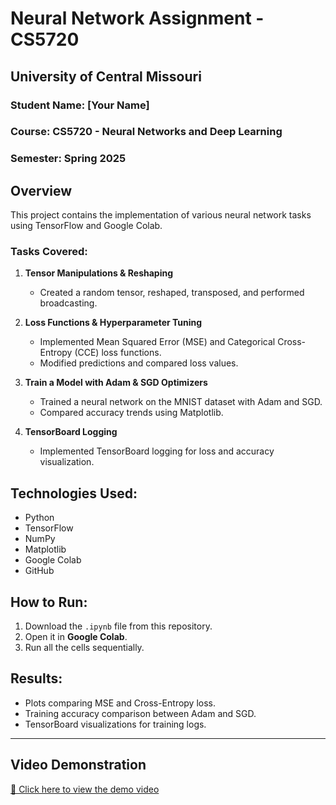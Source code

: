 # Neural Network Assignment - CS5720
## University of Central Missouri
### Student Name: [Your Name]
### Course: CS5720 - Neural Networks and Deep Learning
### Semester: Spring 2025

##  Overview
This project contains the implementation of various neural network tasks using TensorFlow and Google Colab.

###  Tasks Covered:
1. **Tensor Manipulations & Reshaping**
   - Created a random tensor, reshaped, transposed, and performed broadcasting.

2. **Loss Functions & Hyperparameter Tuning**
   - Implemented Mean Squared Error (MSE) and Categorical Cross-Entropy (CCE) loss functions.
   - Modified predictions and compared loss values.

3. **Train a Model with Adam & SGD Optimizers**
   - Trained a neural network on the MNIST dataset with Adam and SGD.
   - Compared accuracy trends using Matplotlib.

4. **TensorBoard Logging**
   - Implemented TensorBoard logging for loss and accuracy visualization.

## Technologies Used:
- Python
- TensorFlow
- NumPy
- Matplotlib
- Google Colab
- GitHub

## How to Run:
1. Download the `.ipynb` file from this repository.
2. Open it in **Google Colab**.
3. Run all the cells sequentially.

##  Results:
- Plots comparing MSE and Cross-Entropy loss.
- Training accuracy comparison between Adam and SGD.
- TensorBoard visualizations for training logs.

---

##  Video Demonstration
[🔗 Click here to view the demo video](https://www.loom.com/share/ab7f9d37e993464890d6835d3569815b?sid=6a8db987-eca6-421a-9546-ec2c3e9594d4)
